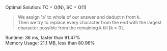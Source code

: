 Optimal Solution: TC = O(N), SC = O(1)

> We assign 'a' to whole of our answer and deduct n from k. <br>
> Then we try to replace every character from the end with the largest character possible from the remaining k till [k > 0]. <br>

Runtime: 36 ms, faster than 91.47%<br>
Memory Usage: 21.1 MB, less than 80.96%